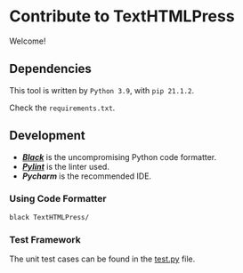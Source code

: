 # Contribute to TextHTMLPress
Welcome!

## Dependencies
This tool is written by `Python 3.9`, with `pip 21.1.2`.

Check the `requirements.txt`.

## Development 

- [***Black***](https://github.com/psf/black) is the 
  uncompromising Python code formatter. 
- [***Pylint***](https://www.pylint.org/) is the linter used.
- ***Pycharm*** is the recommended IDE. 

### Using Code Formatter

```shell
black TextHTMLPress/
```

### Test Framework

The unit test cases can be found in the [test.py](https://github.com/Qiwen-Yu/TextHTMLPress/blob/main/tests/test.py) file.